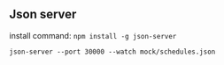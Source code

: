 ## Json server
install command: `npm install -g json-server`  
```
json-server --port 30000 --watch mock/schedules.json
```
